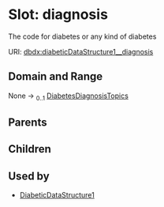 
# Slot: diagnosis


The code for diabetes or any kind of diabetes

URI: [dbdx:diabeticDataStructure1__diagnosis](https://ontologies-r.us/diabetes/diabeticDataStructure1__diagnosis)


## Domain and Range

None &#8594;  <sub>0..1</sub> [DiabetesDiagnosisTopics](DiabetesDiagnosisTopics.md)

## Parents


## Children


## Used by

 * [DiabeticDataStructure1](DiabeticDataStructure1.md)
